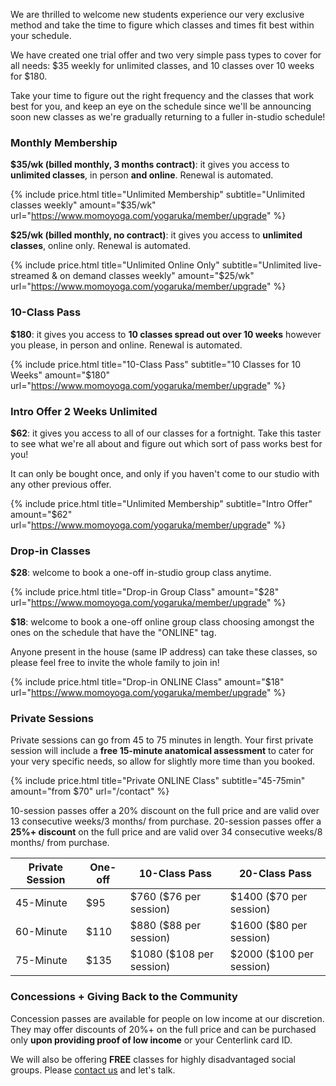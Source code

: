 We are thrilled to welcome new students experience our very exclusive method and take the time to figure which classes and times fit best within your schedule. 

We have created one trial offer and two very simple pass types to cover for all needs: $35 weekly for unlimited classes, and 10 classes over 10 weeks for $180. 

Take your time to figure out the right frequency and the classes that work best for you, and keep an eye on the schedule since we'll be announcing soon new classes as we're gradually returning to a fuller in-studio schedule!  



### Monthly Membership

**$35/wk (billed monthly, 3 months contract)**: it gives you access to **unlimited classes**, in person **and online**. Renewal is automated.   


{% include price.html title="Unlimited Membership" subtitle="Unlimited classes weekly" amount="$35/wk" url="https://www.momoyoga.com/yogaruka/member/upgrade" %}


**$25/wk (billed monthly, no contract)**: it gives you access to **unlimited classes**, online only. Renewal is automated.   


{% include price.html title="Unlimited Online Only" subtitle="Unlimited live-streamed & on demand classes weekly" amount="$25/wk" url="https://www.momoyoga.com/yogaruka/member/upgrade" %}



### 10-Class Pass

**$180**: it gives you access to **10 classes spread out over 10 weeks** however you please, in person and online. Renewal is automated.   


{% include price.html title="10-Class Pass" subtitle="10 Classes for 10 Weeks" amount="$180" url="https://www.momoyoga.com/yogaruka/member/upgrade" %}



### Intro Offer 2 Weeks Unlimited

**$62**: it gives you access to all of our classes for a fortnight. Take this taster to see what we're all about and figure out which sort of pass works best for you!  

It can only be bought once, and only if you haven't come to our studio with any other previous offer.

{% include price.html title="Unlimited Membership" subtitle="Intro Offer" amount="$62" url="https://www.momoyoga.com/yogaruka/member/upgrade" %}



### Drop-in Classes

**$28**: welcome to book a one-off in-studio group class anytime.


{% include price.html title="Drop-in Group Class" amount="$28" url="https://www.momoyoga.com/yogaruka/member/upgrade" %}


**$18**: welcome to book a one-off online group class choosing amongst the ones on the schedule that have the "ONLINE" tag.

Anyone present in the house (same IP address) can take these classes, so please feel free to invite the whole family to join in!


{% include price.html title="Drop-in ONLINE Class" amount="$18" url="https://www.momoyoga.com/yogaruka/member/upgrade" %}



### Private Sessions 

Private sessions can go from 45 to 75 minutes in length. Your first private session will include a **free 15-minute anatomical assessment** to cater for your very specific needs, so allow for slightly more time than you booked.

{% include price.html title="Private ONLINE Class" subtitle="45-75min" amount="from $70" url="/contact" %}
 
10-session passes offer a 20% discount on the full price and are valid over 13 consecutive weeks/3 months/ from purchase. 20-session passes offer a **25%+ discount** on the full price and are valid over 34 consecutive weeks/8 months/ from purchase.

<div class="card m-top--md">
	<table class="table"> 
		<thead>
			<tr>
				<th>Private Session</th>
				<th>One-off</th>
				<th>
					10-Class Pass
				</th>
				<th>
					20-Class Pass
				</th>
			</tr>
		</thead>
		<tbody>
			<tr>
				<td>45-Minute</td>
				<td>$95</td>
				<td>$760 ($76 per session)</td>
				<td>$1400 ($70 per session)</td>
			</tr>
			<tr>
				<td>60-Minute</td>
				<td>$110</td>
				<td>$880 ($88 per session)</td>
				<td>$1600 ($80 per session)</td>
			</tr>
			<tr>
				<td>75-Minute</td>
				<td>$135</td>
				<td>$1080 ($108 per session)</td>
				<td>$2000 ($100 per session)</td>
			</tr>
		</tbody>
	</table>
</div>



### Concessions + Giving Back to the Community 

Concession passes are available for people on low income at our discretion. They may offer discounts of 20%+ on the full price and can be purchased only **upon providing proof of low income** or your Centerlink card ID.

We will also be offering **FREE** classes for highly disadvantaged social groups. 
Please [contact us](/contact/) and let's talk.
